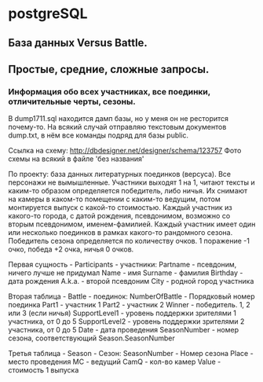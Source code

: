 # postgreSQL
## База данных Versus Battle.
## Простые, средние, сложные запросы.
### Информация обо всех участниках, все поединки, отличительные черты, сезоны.

В dump1711.sql находится дамп базы, но у меня он не ресторится почему-то. На всякий случай отправляю текстовым документов dump.txt, в нём все команды подряд для базы public.

Ссылка на схему: http://dbdesigner.net/designer/schema/123757 Фото схемы на всякий в файле 'без названия'

По проекту: база данных литературных поединков (версуса). Все персонажи не вымышленные. Участники выходят 1 на 1, читают тексты и каким-то образом определяется победитель, либо ничья. Их снимают на камеры в каком-то помещении с каким-то ведущим, потом монтируется выпуск с какой-то стоимостью. Каждый участник из какого-то города, с датой рождения, псевдонимом, возможно со вторым псевдонимом, именем-фамилией. Каждый участник имеет один или несколько поединков в рамках какого-то рандомного сезона. Победитель сезона определяется по количеству очков. 1 поражение -1 очко, победа +2 очка, ничья 0 очков.

Первая сущность - Participants - участники: Partname - псевдоним, ничего лучше не придумал Name - имя Surname - фамилия Birthday - дата рождения A.k.a. - второй псевдоним City - родной город участника

Вторая таблица - Battle - поединок: NumberOfBattle - Порядковый номер поединка Part1 - участник 1 Part2 - участник 2 Winner - победитель. 1, 2 или 3 (если ничья) SupportLevel1 - уровень поддержки зрителями 1 участника, от 0 до 5 SupportLevel2 - уровень поддержки зрителями 2 участника, от 0 до 5 Date - дата проведения SeasonNumber - номер сезона, соответствующий Season.SeasonNumber

Третья таблица - Season - Сезон: SeasonNumber - Номер сезона Place - место проведения MC - ведущий CamQ - кол-во камер Value - стоимость 1 выпуска
